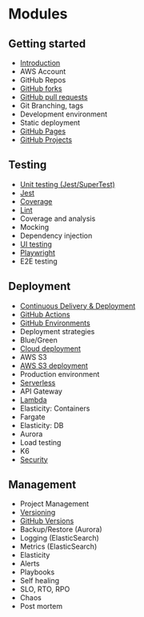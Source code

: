 # Modules

## Getting started

- [Introduction](introduction/introduction.md)
- AWS Account
- GitHub Repos
- [GitHub forks](gitHubForks/gitHubForks.md)
- [GitHub pull requests](gitHubPullRequests/gitHubPullRequests.md)
- Git Branching, tags
- Development environment
- Static deployment
- [GitHub Pages](gitHubPages/gitHubPages.md)
- [GitHub Projects](gitHubProjects/gitHubProjects.md)

## Testing

- [Unit testing (Jest/SuperTest)](unitTesting/unitTesting.md)
- [Jest](jest/jest.md)
- [Coverage](coverage/coverage.md)
- [Lint](lint/lint.md)
- Coverage and analysis
- Mocking
- Dependency injection
- [UI testing](uiTesting/uiTesting.md)
- [Playwright](playwright/playwright.md)
- E2E testing

## Deployment

- [Continuous Delivery & Deployment](continuousDeliveryDeployment/continuousDeliveryDeployment.md)
- [GitHub Actions](gitHubActions/gitHubActions.md)
- [GitHub Environments](gitHubEnvironments/gitHubEnvironments.md)
- Deployment strategies
- Blue/Green
- [Cloud deployment](cloudDeployment/cloudDeployment.md)
- AWS S3
- [AWS S3 deployment](awsS3Deployment/awsS3Deployment.md)
- Production environment
- [Serverless](serverless/serverless.md)
- API Gateway
- [Lambda](lambda/lambda.md)
- Elasticity: Containers
- Fargate
- Elasticity: DB
- Aurora
- Load testing
- K6
- [Security](security/security.md)

## Management

- Project Management
- [Versioning](versioning/versioning.md)
- [GitHub Versions](gitHubVersions/gitHubVersions.md)
- Backup/Restore (Aurora)
- Logging (ElasticSearch)
- Metrics (ElasticSearch)
- Elasticity
- Alerts
- Playbooks
- Self healing
- SLO, RTO, RPO
- Chaos
- Post mortem
